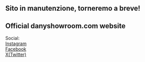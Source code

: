 ## Sito in manutenzione, torneremo a breve!

## Official danyshowroom.com website

Social:  
[Instagram](https://instagram.com/danyshowroom)  
[Facebook](https://facebook.com/danyshowroom.alpignano/)  
[X(Twitter)](https://x.com/danyshowroom)  
